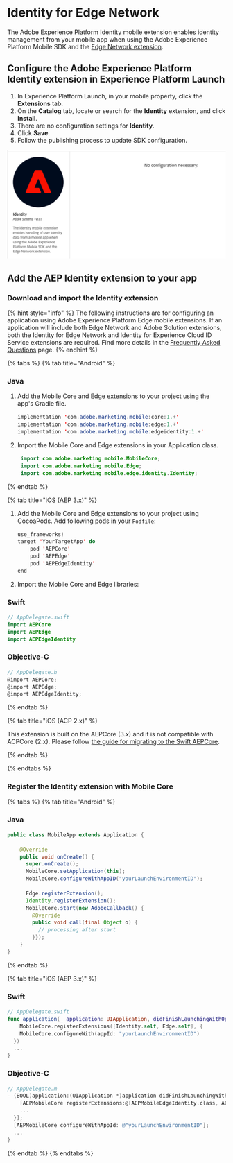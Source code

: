 # Identity for Edge Network

The Adobe Experience Platform Identity mobile extension enables identity management from your mobile app when using the Adobe Experience Platform Mobile SDK and the [Edge Network extension](../experience-platform-extension/).

## Configure the Adobe Experience Platform Identity extension in Experience Platform Launch

1. In Experience Platform Launch, in your mobile property, click the **Extensions** tab.
2. On the **Catalog** tab, locate or search for the **Identity** extension, and click **Install**.
3. There are no configuration settings for **Identity**.
4. Click **Save**.
5. Follow the publishing process to update SDK configuration.

![AEP Identity for Edge Network extension configuration](../../.gitbook/assets/mobile-edge-identity-launch-configuration.png)

## Add the AEP Identity extension to your app

### Download and import the Identity extension

{% hint style="info" %}
The following instructions are for configuring an application using Adobe Experience Platform Edge mobile extensions. If an application will include both Edge Network and Adobe Solution extensions, both the Identity for Edge Network and Identity for Experience Cloud ID Service extensions are required. Find more details in the [Frequently Asked Questions](identity-faq.md) page.
{% endhint %}

{% tabs %}
{% tab title="Android" %}
### Java

1. Add the Mobile Core and Edge extensions to your project using the app's Gradle file.

   ```java
   implementation 'com.adobe.marketing.mobile:core:1.+'
   implementation 'com.adobe.marketing.mobile:edge:1.+'
   implementation 'com.adobe.marketing.mobile:edgeidentity:1.+'
   ```

2. Import the Mobile Core and Edge extensions in your Application class.

   ```java
    import com.adobe.marketing.mobile.MobileCore;
    import com.adobe.marketing.mobile.Edge;
    import com.adobe.marketing.mobile.edge.identity.Identity;
   ```

{% endtab %}

{% tab title="iOS (AEP 3.x)" %}

1. Add the Mobile Core and Edge extensions to your project using CocoaPods. Add following pods in your `Podfile`:

   ```swift
   use_frameworks!
   target 'YourTargetApp' do
       pod 'AEPCore'
       pod 'AEPEdge'
       pod 'AEPEdgeIdentity'
   end
   ```

2. Import the Mobile Core and Edge libraries:

### Swift

```swift
// AppDelegate.swift
import AEPCore
import AEPEdge
import AEPEdgeIdentity
```

### Objective-C

```objectivec
// AppDelegate.h
@import AEPCore;
@import AEPEdge;
@import AEPEdgeIdentity;
```
{% endtab %}

{% tab title="iOS (ACP 2.x)" %}

This extension is built on the AEPCore (3.x) and it is not compatible with ACPCore (2.x). Please follow [the guide for migrating to the Swift AEPCore](https://aep-sdks.gitbook.io/docs/resources/migrate-to-swift).

{% endtab %}

{% endtabs %}

### Register the Identity extension with Mobile Core

{% tabs %}
{% tab title="Android" %}
### Java

```java
public class MobileApp extends Application {

    @Override
    public void onCreate() {
      super.onCreate();
      MobileCore.setApplication(this);
      MobileCore.configureWithAppID("yourLaunchEnvironmentID");

      Edge.registerExtension();
      Identity.registerExtension();
      MobileCore.start(new AdobeCallback() {
        @Override
        public void call(final Object o) {
          // processing after start
        }});
    }
}
```
{% endtab %}

{% tab title="iOS (AEP 3.x)" %}
### Swift

```swift
// AppDelegate.swift
func application(_ application: UIApplication, didFinishLaunchingWithOptions launchOptions: [UIApplication.LaunchOptionsKey: Any]?) -> Bool {
    MobileCore.registerExtensions([Identity.self, Edge.self], {
    MobileCore.configureWith(appId: "yourLaunchEnvironmentID")
  })
  ...
}
```

### Objective-C

```objectivec
// AppDelegate.m
- (BOOL)application:(UIApplication *)application didFinishLaunchingWithOptions:(NSDictionary *)launchOptions {
    [AEPMobileCore registerExtensions:@[AEPMobileEdgeIdentity.class, AEPMobileEdge.class] completion:^{
    ...
  }];
  [AEPMobileCore configureWithAppId: @"yourLaunchEnvironmentID"];
  ...
}
```
{% endtab %}
{% endtabs %}

